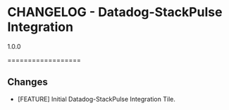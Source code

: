 # CHANGELOG - Datadog-StackPulse Integration

1.0.0

==================

## Changes

* [FEATURE] Initial Datadog-StackPulse Integration Tile.
